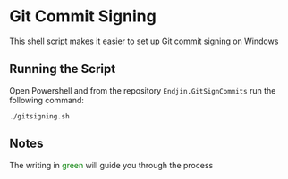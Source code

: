 # Git Commit Signing 

This shell script makes it easier to set up Git commit signing on Windows

## Running the Script

Open Powershell and from the repository ```Endjin.GitSignCommits``` run the following command: 

```
./gitsigning.sh
```

## Notes

The writing in <span style="color: green"> green </span> will guide you through the process 